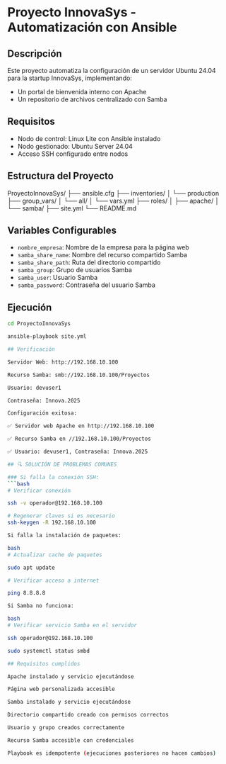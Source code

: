 # Proyecto InnovaSys - Automatización con Ansible

## Descripción
Este proyecto automatiza la configuración de un servidor Ubuntu 24.04 para la startup InnovaSys, implementando:
- Un portal de bienvenida interno con Apache
- Un repositorio de archivos centralizado con Samba

## Requisitos
- Nodo de control: Linux Lite con Ansible instalado
- Nodo gestionado: Ubuntu Server 24.04
- Acceso SSH configurado entre nodos

## Estructura del Proyecto
ProyectoInnovaSys/
├── ansible.cfg
├── inventories/
│ └── production
├── group_vars/
│ └── all/
│ └── vars.yml
├── roles/
│ ├── apache/
│ └── samba/
├── site.yml
└── README.md

## Variables Configurables
- `nombre_empresa`: Nombre de la empresa para la página web
- `samba_share_name`: Nombre del recurso compartido Samba
- `samba_share_path`: Ruta del directorio compartido
- `samba_group`: Grupo de usuarios Samba
- `samba_user`: Usuario Samba
- `samba_password`: Contraseña del usuario Samba

## Ejecución
```bash
cd ProyectoInnovaSys

ansible-playbook site.yml

## Verificación

Servidor Web: http://192.168.10.100

Recurso Samba: smb://192.168.10.100/Proyectos

Usuario: devuser1

Contraseña: Innova.2025

Configuración exitosa:

✅ Servidor web Apache en http://192.168.10.100

✅ Recurso Samba en //192.168.10.100/Proyectos

✅ Usuario: devuser1, Contraseña: Innova.2025

## 🔍 SOLUCIÓN DE PROBLEMAS COMUNES

### Si falla la conexión SSH:
```bash
# Verificar conexión

ssh -v operador@192.168.10.100

# Regenerar claves si es necesario
ssh-keygen -R 192.168.10.100

Si falla la instalación de paquetes:

bash
# Actualizar cache de paquetes

sudo apt update

# Verificar acceso a internet

ping 8.8.8.8

Si Samba no funciona:

bash
# Verificar servicio Samba en el servidor

ssh operador@192.168.10.100

sudo systemctl status smbd

## Requisitos cumplidos

Apache instalado y servicio ejecutándose

Página web personalizada accesible

Samba instalado y servicio ejecutándose

Directorio compartido creado con permisos correctos

Usuario y grupo creados correctamente

Recurso Samba accesible con credenciales

Playbook es idempotente (ejecuciones posteriores no hacen cambios)
